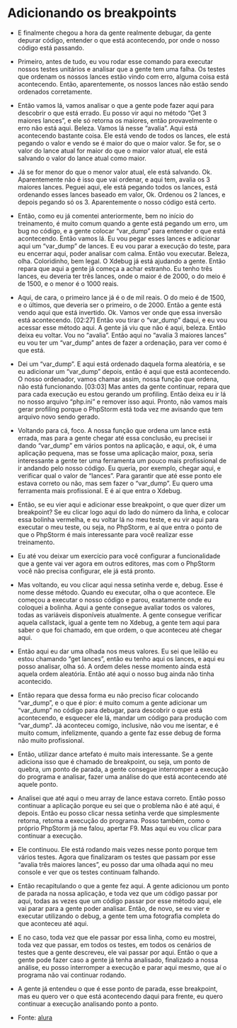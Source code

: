 # Adicionando os breakpoints


- E finalmente chegou a hora da gente realmente debugar, da gente depurar código, entender o que está acontecendo, por onde o nosso código está passando.

- Primeiro, antes de tudo, eu vou rodar esse comando para executar nossos testes unitários e analisar que a gente tem uma falha. Os testes que ordenam os nossos lances estão vindo com erro, alguma coisa está acontecendo. Então, aparentemente, os nossos lances não estão sendo ordenados corretamente.

- Então vamos lá, vamos analisar o que a gente pode fazer aqui para descobrir o que está errado. Eu posso vir aqui no método “Get 3 maiores lances”, e ele só retorna os maiores, então provavelmente o erro não está aqui. Beleza. Vamos lá nesse “avalia”. Aqui está acontecendo bastante coisa. Ele está vendo de todos os lances, ele está pegando o valor e vendo se é maior do que o maior valor. Se for, se o valor do lance atual for maior do que o maior valor atual, ele está salvando o valor do lance atual como maior.

- Já se for menor do que o menor valor atual, ele está salvando. Ok. Aparentemente não é isso que vai ordenar, e aqui tem, avalia os 3 maiores lances. Peguei aqui, ele está pegando todos os lances, está ordenando esses lances baseado em valor, Ok. Ordenou os 2 lances, e depois pegando só os 3. Aparentemente o nosso código está certo.

- Então, como eu já comentei anteriormente, bem no início do treinamento, é muito comum quando a gente está pegando um erro, um bug no código, e a gente colocar “var_dump” para entender o que está acontecendo. Então vamos lá. Eu vou pegar esses lances e adicionar aqui um “var_dump” de lances. E eu vou parar a execução do teste, para eu encerrar aqui, poder analisar com calma. Então vou executar. Beleza, olha. Coloridinho, bem legal. O Xdebug já está ajudando a gente. Então repara que aqui a gente já começa a achar estranho. Eu tenho três lances, eu deveria ter três lances, onde o maior é de 2000, o do meio é de 1500, e o menor é o 1000 reais.

- Aqui, de cara, o primeiro lance já é o de mil reais. O do meio é de 1500, e o últimos, que deveria ser o primeiro, o de 2000. Então a gente está vendo aqui que está invertido. Ok. Vamos ver onde que essa inversão está acontecendo. [02:27] Então vou tirar o “var_dump” daqui, e eu vou acessar esse método aqui. A gente já viu que não é aqui, beleza. Então deixa eu voltar. Vou no “avalia”. Então aqui no “avalia 3 maiores lances” eu vou ter um “var_dump” antes de fazer a ordenação, para ver como é que está.

- Dei um “var_dump”. E aqui está ordenado daquela forma aleatória, e se eu adicionar um “var_dump” depois, então é aqui que está acontecendo. O nosso ordenador, vamos chamar assim, nossa função que ordena, não está funcionando. [03:03] Mas antes da gente continuar, repara que para cada execução eu estou gerando um profiling. Então deixa eu ir lá no nosso arquivo “php.ini” e remover isso aqui. Pronto, não vamos mais gerar profiling porque o PhpStorm está toda vez me avisando que tem arquivo novo sendo gerado.

- Voltando para cá, foco. A nossa função que ordena um lance está errada, mas para a gente chegar até essa conclusão, eu precisei ir dando “var_dump” em vários pontos na aplicação, e aqui, ok, é uma aplicação pequena, mas se fosse uma aplicação maior, poxa, seria interessante a gente ter uma ferramenta um pouco mais profissional de ir andando pelo nosso código. Eu queria, por exemplo, chegar aqui, e verificar qual o valor de “lances”. Para garantir que até esse ponto ele estava correto ou não, mas sem fazer o “var_dump”. Eu quero uma ferramenta mais profissional. E é aí que entra o Xdebug.

- Então, se eu vier aqui e adicionar esse breakpoint, o que quer dizer um breakpoint? Se eu clicar logo aqui do lado do número da linha, e colocar essa bolinha vermelha, e eu voltar lá no meu teste, e eu vir aqui para executar o meu teste, ou seja, no PhpStorm, e aí que entra o ponto de que o PhpStorm é mais interessante para você realizar esse treinamento.

- Eu até vou deixar um exercício para você configurar a funcionalidade que a gente vai ver agora em outros editores, mas com o PhpStorm você não precisa configurar, ele já está pronto.

- Mas voltando, eu vou clicar aqui nessa setinha verde e, debug. Esse é nome desse método. Quando eu executar, olha o que acontece. Ele começou a executar o nosso código e parou, exatamente onde eu coloquei a bolinha. Aqui a gente consegue avaliar todos os valores, todas as variáveis disponíveis atualmente. A gente consegue verificar aquela callstack, igual a gente tem no Xdebug, a gente tem aqui para saber o que foi chamado, em que ordem, o que aconteceu até chegar aqui.

- Então aqui eu dar uma olhada nos meus valores. Eu sei que leilão eu estou chamando “get lances”, então eu tenho aqui os lances, e aqui eu posso analisar, olha só. A ordem deles nesse momento ainda está aquela ordem aleatória. Então até aqui o nosso bug ainda não tinha acontecido.

- Então repara que dessa forma eu não preciso ficar colocando “var_dump”, e o que é pior: é muito comum a gente adicionar um “var_dump” no código para debugar, para descobrir o que está acontecendo, e esquecer ele lá, mandar um código para produção com “var_dump”. Já aconteceu comigo, inclusive, não vou me isentar, e é muito comum, infelizmente, quando a gente faz esse debug de forma não muito profissional.

- Então, utilizar dance artefato é muito mais interessante. Se a gente adiciona isso que é chamado de breakpoint, ou seja, um ponto de quebra, um ponto de parada, a gente consegue interromper a execução do programa e analisar, fazer uma análise do que está acontecendo até aquele ponto.

- Analisei que até aqui o meu array de lance estava correto. Então posso continuar a aplicação porque eu sei que o problema não é até aqui, é depois. Então eu posso clicar nessa setinha verde que simplesmente retorna, retoma a execução do programa. Posso também, como o próprio PhpStorm já me falou, apertar F9. Mas aqui eu vou clicar para continuar a execução.

- Ele continuou. Ele está rodando mais vezes nesse ponto porque tem vários testes. Agora que finalizaram os testes que passam por esse “avalia três maiores lances”, eu posso dar uma olhada aqui no meu console e ver que os testes continuam falhando.

- Então recapitulando o que a gente fez aqui. A gente adicionou um ponto de parada na nossa aplicação, e toda vez que um código passar por aqui, todas as vezes que um código passar por esse método aqui, ele vai parar para a gente poder analisar. Então, de novo, se eu vier e executar utilizando o debug, a gente tem uma fotografia completa do que aconteceu até aqui.

- E no caso, toda vez que ele passar por essa linha, como eu mostrei, toda vez que passar, em todos os testes, em todos os cenários de testes que a gente descreveu, ele vai passar por aqui. Então o que a gente pode fazer caso a gente já tenha analisado, finalizado a nossa análise, eu posso interromper a execução e parar aqui mesmo, que aí o programa não vai continuar rodando.

- A gente já entendeu o que é esse ponto de parada, esse breakpoint, mas eu quero ver o que está acontecendo daqui para frente, eu quero continuar a execução analisando ponto a ponto.

- Fonte: [alura](https://cursos.alura.com.br/course/php-xdebug-profiling/task/64542)

